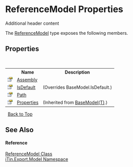 # ReferenceModel Properties
Additional header content 

The <a href="8182e416-dcdf-2998-698e-452866757aaf">ReferenceModel</a> type exposes the following members.


## Properties
&nbsp;<table><tr><th></th><th>Name</th><th>Description</th></tr><tr><td>![Public property](media/pubproperty.gif "Public property")</td><td><a href="55b34ac7-9f48-af20-5c56-0ab83cbd705f">Assembly</a></td><td /></tr><tr><td>![Public property](media/pubproperty.gif "Public property")</td><td><a href="d25f1e62-8f5b-a534-b92d-5f41c9f4fb06">IsDefault</a></td><td> (Overrides BaseModel.IsDefault.)</td></tr><tr><td>![Public property](media/pubproperty.gif "Public property")</td><td><a href="99e00cfd-1cc5-11d7-3472-b4d78b7113aa">Path</a></td><td /></tr><tr><td>![Public property](media/pubproperty.gif "Public property")</td><td><a href="7e88785e-5670-4515-defa-d3f60ae16111">Properties</a></td><td> (Inherited from <a href="6632f561-4175-f1f2-939c-ac8b10159529">BaseModel(T)</a>.)</td></tr></table>&nbsp;
<a href="#referencemodel-properties">Back to Top</a>

## See Also


#### Reference
<a href="8182e416-dcdf-2998-698e-452866757aaf">ReferenceModel Class</a><br /><a href="ef57ffcc-e95e-b212-5a46-9aa6f5a3511f">iTin.Export.Model Namespace</a><br />